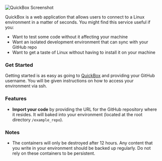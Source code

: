 ![QuickBox Screenshot](https://image.ibb.co/dZZy58/qq.png)


QuickBox is a web application that allows users to connect to a Linux
environment in a matter of seconds. You might find this service useful if you:
- Want to test some code without it affecting your machine
- Want an isolated development environment that can sync with your GitHub repo
- Want to get a taste of Linux without having to install it on your machine

### Get Started
Getting started is as easy as going to [QuickBox](http://138.68.8.138/) and
providing your GitHub username. You will be given instructions on how to access
your environment via ssh.

### Features
- **Import your code** by providing the URL for the GitHub repository where it
  resides. It will baked into your environment (located at the root directory `/example_repo`).

### Notes
- The containers will only be destroyed after 12 hours. Any content that you write
  in your environment should be backed up regularly. Do not rely on these
containers to be persistent.
